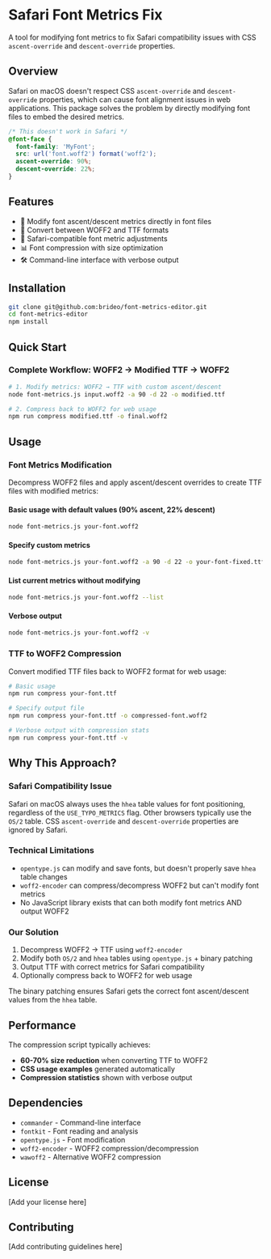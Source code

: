 # Safari Font Metrics Fix

A tool for modifying font metrics to fix Safari compatibility issues with CSS `ascent-override` and `descent-override` properties.

## Overview

Safari on macOS doesn't respect CSS `ascent-override` and `descent-override` properties, which can cause font alignment issues in web applications. This package solves the problem by directly modifying font files to embed the desired metrics.

```css
/* This doesn't work in Safari */
@font-face {
  font-family: 'MyFont';
  src: url('font.woff2') format('woff2');
  ascent-override: 90%;
  descent-override: 22%;
}
```

## Features

- 📝 Modify font ascent/descent metrics directly in font files
- 🔄 Convert between WOFF2 and TTF formats
- 🎯 Safari-compatible font metric adjustments
- 📊 Font compression with size optimization
- 🛠️ Command-line interface with verbose output

## Installation

```bash
git clone git@github.com:brideo/font-metrics-editor.git
cd font-metrics-editor
npm install
```

## Quick Start

### Complete Workflow: WOFF2 → Modified TTF → WOFF2

```bash
# 1. Modify metrics: WOFF2 → TTF with custom ascent/descent
node font-metrics.js input.woff2 -a 90 -d 22 -o modified.ttf

# 2. Compress back to WOFF2 for web usage
npm run compress modified.ttf -o final.woff2
```

## Usage

### Font Metrics Modification

Decompress WOFF2 files and apply ascent/descent overrides to create TTF files with modified metrics:

#### Basic usage with default values (90% ascent, 22% descent)
```bash
node font-metrics.js your-font.woff2
```

#### Specify custom metrics
```bash
node font-metrics.js your-font.woff2 -a 90 -d 22 -o your-font-fixed.ttf
```

#### List current metrics without modifying
```bash
node font-metrics.js your-font.woff2 --list
```

#### Verbose output
```bash
node font-metrics.js your-font.woff2 -v
```

### TTF to WOFF2 Compression

Convert modified TTF files back to WOFF2 format for web usage:

```bash
# Basic usage
npm run compress your-font.ttf

# Specify output file
npm run compress your-font.ttf -o compressed-font.woff2

# Verbose output with compression stats
npm run compress your-font.ttf -v
```

## Why This Approach?

### Safari Compatibility Issue
Safari on macOS always uses the `hhea` table values for font positioning, regardless of the `USE_TYPO_METRICS` flag. Other browsers typically use the `OS/2` table. CSS `ascent-override` and `descent-override` properties are ignored by Safari.

### Technical Limitations
- `opentype.js` can modify and save fonts, but doesn't properly save `hhea` table changes
- `woff2-encoder` can compress/decompress WOFF2 but can't modify font metrics
- No JavaScript library exists that can both modify font metrics AND output WOFF2

### Our Solution
1. Decompress WOFF2 → TTF using `woff2-encoder`
2. Modify both `OS/2` and `hhea` tables using `opentype.js` + binary patching
3. Output TTF with correct metrics for Safari compatibility
4. Optionally compress back to WOFF2 for web usage

The binary patching ensures Safari gets the correct font ascent/descent values from the `hhea` table.

## Performance

The compression script typically achieves:
- **60-70% size reduction** when converting TTF to WOFF2
- **CSS usage examples** generated automatically
- **Compression statistics** shown with verbose output

## Dependencies

- `commander` - Command-line interface
- `fontkit` - Font reading and analysis
- `opentype.js` - Font modification
- `woff2-encoder` - WOFF2 compression/decompression
- `wawoff2` - Alternative WOFF2 compression

## License

[Add your license here]

## Contributing

[Add contributing guidelines here]

